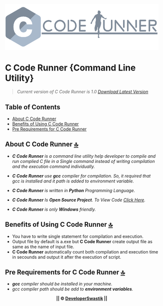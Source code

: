 <p align="center">
  <img alt="Logo Image" src="https://raw.githubusercontent.com/DeveloperSwastik/C-Code-Runner-Command-Line-Tool/main/Images/C%20Code%20Runner%20Logo.png">
</p>

# C Code Runner {Command Line Utility}
> _Current version of C Code Runner is 1.0 [Download Latest Version](https://drive.google.com/uc?id=11OtYJ2jX9YkhWzaTVbSzEA9zHTe3xqxB&export=download)_

## Table of Contents

- [About C Code Runner](#about-c-code-runner-)
- [Benefits of Using C Code Runner](#benefits-of-using-c-code-runner-)
- [Pre Requirements for C Code Runner](#pre-requirements-for-c-code-runner-)

## About C Code Runner [🔝](#table-of-contents)

- _**C Code Runner** is a command line utility help developer to compile and run complied C file in a
Single command instead of writing compilation and the execution command individually._

- _**C Code Runner** use **gcc** compiler for compilation. So, it required that gcc is installed and it path is added to environment variable._

- _**C Code Runner** is written in **Python** Programming Language._

- _**C Code Runner** Is **Open Source Project**. To View Code [Click Here](https://github.com/DeveloperSwastik/C-Code-Runner-Command-Line-Tool/blob/main/Source%20Code/c_code_runner.py)._

- _**C Code Runner** is only **Windows** friendly._

## Benefits of Using C Code Runner [🔝](#table-of-contents)

- You have to write single statement for compilation and execution.
- Output file by default is a.exe but **C Code Runner** create output file as same as the name of input file.
- **C Code Runner** automatically count both compilation and execution time in secounds and output it after the execution of script.

## Pre Requirements for C Code Runner [🔝](#table-of-contents)

- _**gcc** compiler should be installed in your machine._
- _gcc compiler path should be add to **environment variables**._

<p align="center">
    <strong>|| © <a href="https://github.com/DeveloperSwastik">DeveloperSwastik</a> ||<strong>
</p>
